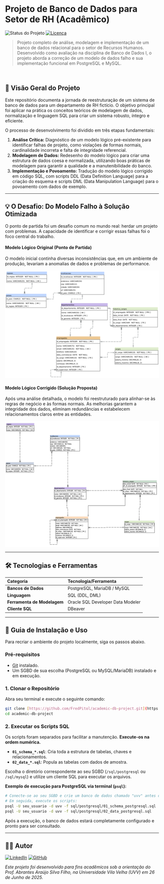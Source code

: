 # Projeto de Banco de Dados para Setor de RH (Acadêmico)

![Status do Projeto](https://img.shields.io/badge/status-concluído-brightgreen?style=for-the-badge)
[![Licença](https://img.shields.io/github/license/FredPitol/academic-db-project?style=for-the-badge)](https://github.com/FredPitol/academic-db-project/blob/main/LICENSE)

> Projeto completo de análise, modelagem e implementação de um banco de dados relacional para o setor de Recursos Humanos. Desenvolvido como avaliação na disciplina de Banco de Dados I, o projeto aborda a correção de um modelo de dados falho e sua implementação funcional em PostgreSQL e MySQL.

<br>

## 📜 Visão Geral do Projeto

Este repositório documenta a jornada de reestruturação de um sistema de banco de dados para um departamento de RH fictício. O objetivo principal foi aplicar na prática os conceitos teóricos de modelagem de dados, normalização e linguagem SQL para criar um sistema robusto, íntegro e eficiente.

O processo de desenvolvimento foi dividido em três etapas fundamentais:
1.  **Análise Crítica:** Diagnóstico de um modelo lógico pré-existente para identificar falhas de projeto, como violações de formas normais, cardinalidade incorreta e falta de integridade referencial.
2.  **Modelagem de Dados:** Redesenho do modelo lógico para criar uma estrutura de dados coesa e normalizada, utilizando boas práticas de modelagem para garantir a qualidade e a manutenibilidade do banco.
3.  **Implementação e Povoamento:** Tradução do modelo lógico corrigido em código SQL, com scripts DDL (Data Definition Language) para a criação do esquema e scripts DML (Data Manipulation Language) para o povoamento com dados de exemplo.

---

## 💡 O Desafio: Do Modelo Falho à Solução Otimizada

O ponto de partida foi um desafio comum no mundo real: herdar um projeto com problemas. A capacidade de identificar e corrigir essas falhas foi o foco central do trabalho.

#### Modelo Lógico Original (Ponto de Partida)
O modelo inicial continha diversas inconsistências que, em um ambiente de produção, levariam a anomalias de dados e problemas de performance.

![Modelo lógico com erros](https://github.com/FredPitol/academic-db-project/blob/main/assets/hr.png)

#### Modelo Lógico Corrigido (Solução Proposta)
Após uma análise detalhada, o modelo foi reestruturado para alinhar-se às regras de negócio e às formas normais. As melhorias garantem a integridade dos dados, eliminam redundâncias e estabelecem relacionamentos claros entre as entidades.

![Modelo lógico corrigido](https://github.com/FredPitol/academic-db-project/blob/main/assets/projeto_logico_corrigido.png)

---

## 🛠️ Tecnologias e Ferramentas

| Categoria | Tecnologia/Ferramenta |
| :--- | :--- |
| **Bancos de Dados** | PostgreSQL, MariaDB / MySQL |
| **Linguagem** | SQL (DDL, DML) |
| **Ferramenta de Modelagem**| Oracle SQL Developer Data Modeler |
| **Cliente SQL** | DBeaver |

---

## 🚀 Guia de Instalação e Uso

Para recriar o ambiente do projeto localmente, siga os passos abaixo.

### Pré-requisitos
* [Git](https://git-scm.com/) instalado.
* Um SGBD de sua escolha (PostgreSQL ou MySQL/MariaDB) instalado e em execução.

### 1. Clonar o Repositório
Abra seu terminal e execute o seguinte comando:
```bash
git clone [https://github.com/FredPitol/academic-db-project.git](https://github.com/FredPitol/academic-db-project.git)
cd academic-db-project
```

### 2. Executar os Scripts SQL
Os scripts foram separados para facilitar a manutenção. **Execute-os na ordem numérica.**

* **`01_schema_*.sql`**: Cria toda a estrutura de tabelas, chaves e relacionamentos.
* **`02_data_*.sql`**: Popula as tabelas com dados de amostra.

Escolha o diretório correspondente ao seu SGBD (`/sql/postgresql` ou `/sql/mysql`) e utilize um cliente SQL para executar os arquivos.

**Exemplo de execução para PostgreSQL via terminal (`psql`):**
```bash
# Conecte-se ao seu SGBD e crie um banco de dados chamado "uvv" antes de prosseguir.
# Em seguida, execute os scripts:
psql -U seu_usuario -d uvv -f sql/postgresql/01_schema_postgresql.sql
psql -U seu_usuario -d uvv -f sql/postgresql/02_data_postgresql.sql
```

Após a execução, o banco de dados estará completamente configurado e pronto para ser consultado.

---

## 👨‍💻 Autor

[![LinkedIn](https://img.shields.io/badge/LinkedIn-0077B5?style=for-the-badge&logo=linkedin&logoColor=white)](https://www.linkedin.com/in/frederico-pitol/)
[![GitHub](https://img.shields.io/badge/GitHub-181717?style=for-the-badge&logo=github&logoColor=white)](https://github.com/FredPitol)

*Este projeto foi desenvolvido para fins acadêmicos sob a orientação do Prof. Abrantes Araújo Silva Filho, na Universidade Vila Velha (UVV) em 26 de Junho de 2025.*

